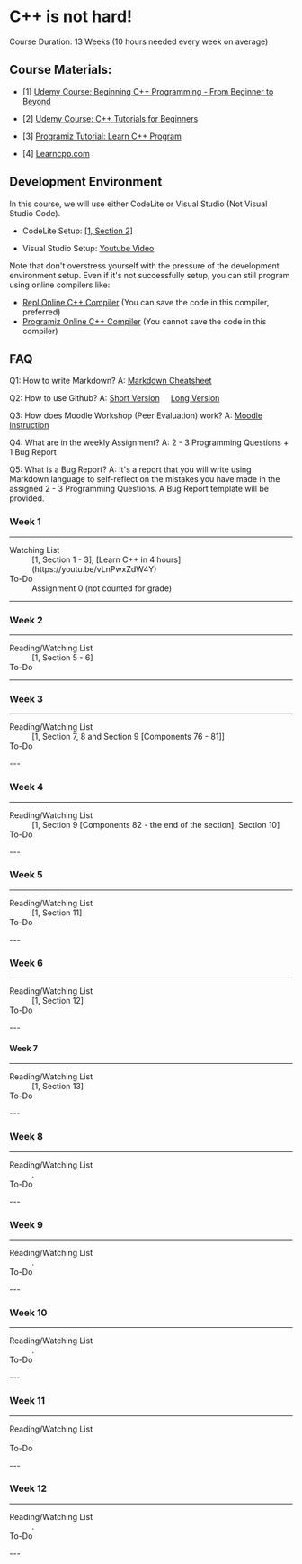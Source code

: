 # C++ is not hard!

Course Duration: 13 Weeks (10 hours needed every week on average)

## Course Materials:

- [1] [Udemy Course: Beginning C++ Programming - From Beginner to Beyond](https://www.udemy.com/course/beginning-c-plus-plus-programming/)

- [2] [Udemy Course: C++ Tutorials for Beginners](https://www.udemy.com/course/free-learn-c-tutorial-beginners)

- [3] [Programiz Tutorial: Learn C++ Program](https://www.programiz.com/cpp-programming)

- [4] [Learncpp.com](learncpp.com)

## Development Environment

In this course, we will use either CodeLite or Visual Studio (Not Visual Studio Code). 

- CodeLite Setup: [[1, Section 2]](https://www.udemy.com/course/beginning-c-plus-plus-programming/learn/lecture/18801420#overview)

- Visual Studio  Setup: [Youtube Video](https://youtu.be/qeH9Xv_90KM)

Note that don't overstress yourself with the pressure of the development environment setup. Even if it's not successfully setup, you can still program using online compilers like:

- [Repl Online C++ Compiler](https://repl.it/languages/cpp) (You can save the code in this compiler, preferred)
- [Programiz Online C++ Compiler](https://www.programiz.com/cpp-programming/online-compiler/) (You cannot save the code in this compiler)


## FAQ

 Q1: How to write Markdown? A: [Markdown Cheatsheet](https://github.com/adam-p/markdown-here/wiki/Markdown-Cheatsheet)
 
 Q2: How to use Github? A:  [Short Version](https://youtu.be/iv8rSLsi1xo) &nbsp; &nbsp;
   [Long Version](https://youtu.be/RGOj5yH7evk)
   
 Q3: How does Moodle Workshop (Peer Evaluation) work? A: [Moodle Instruction](https://docs.moodle.org/39/en/Using_Workshop)
 
 Q4: What are in the weekly Assignment? A: 2 - 3 Programming Questions +  1 Bug Report
 
 Q5: What is a Bug Report? A: It's a report that you will write using Markdown language to self-reflect on the mistakes you have made in the assigned 2 - 3 Programming Questions. A Bug Report template will be provided. 
 
### Week 1
---

<dl>
  <dt> Watching List</dt>
  <dd>[1, Section 1 - 3],  [Learn C++ in 4 hours](https://youtu.be/vLnPwxZdW4Y)</dd>
  <dt>To-Do</dt>
  <dd>Assignment 0 (not counted for grade) </dd>
</dl>

***


### Week 2
---

<dl>
  <dt>Reading/Watching List</dt>
  <dd>[1, Section 5 - 6]  </dd>
  <dt>To-Do</dt>
  <dd> </dd>
</dl>

---

### Week 3
---
<dl>
  <dt>Reading/Watching List</dt>
  <dd>[1, Section 7, 8 and Section 9 [Components 76 - 81]] </dd>
  <dt>To-Do</dt>
  <dd> </dd>
</dl>
---

### Week 4
---
<dl>
  <dt>Reading/Watching List</dt>
  <dd>[1, Section 9 [Components 82 - the end of the section], Section 10]  </dd>
  <dt>To-Do</dt>
  <dd> </dd>
</dl>
---

### Week 5
---
<dl>
  <dt>Reading/Watching List</dt>
  <dd> [1, Section 11]  </dd>
  <dt>To-Do</dt>
  <dd> </dd>
</dl>
---

### Week 6
---
<dl>
  <dt>Reading/Watching List</dt>
  <dd> [1, Section 12]  </dd>
  <dt>To-Do</dt>
  <dd> </dd>
</dl>
---

#### Week 7
---
<dl>
  <dt>Reading/Watching List</dt>
  <dd> [1, Section 13]  </dd>
  <dt>To-Do</dt>
  <dd> </dd>
</dl>
---

### Week 8
---
<dl>
  <dt>Reading/Watching List</dt>
  <dd>.  </dd>
  <dt>To-Do</dt>
  <dd> </dd>
</dl>
---

### Week 9
---
<dl>
  <dt>Reading/Watching List</dt>
  <dd>.  </dd>
  <dt>To-Do</dt>
  <dd> </dd>
</dl>
---

### Week 10
---
<dl>
  <dt>Reading/Watching List</dt>
  <dd>.  </dd>
  <dt>To-Do</dt>
  <dd> </dd>
</dl>
---

### Week 11
---
<dl>
  <dt>Reading/Watching List</dt>
  <dd>.  </dd>
  <dt>To-Do</dt>
  <dd> </dd>
</dl>
---

### Week 12
---
<dl>
  <dt>Reading/Watching List</dt>
  <dd>.  </dd>
  <dt>To-Do</dt>
  <dd> </dd>
</dl>
---



